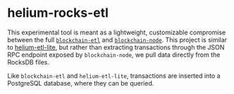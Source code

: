 # helium-rocks-etl

This experimental tool is meant as a lightweight, customizable compromise between the full [`blockchain-etl`](https://github.com/helium/blockchain-etl) and [`blockchain-node`](https://github.com/helium/blockchain-node). This project is similar to [helium-etl-lite](https://github.com/dewi-alliance/helium-etl-lite), but rather than extracting transactions through the JSON RPC endpoint exposed by `blockchain-node`, we pull data directly from the RocksDB files. 

Like `blockchain-etl` and `helium-etl-lite`, transactions are inserted into a PostgreSQL database, where they can be queried.